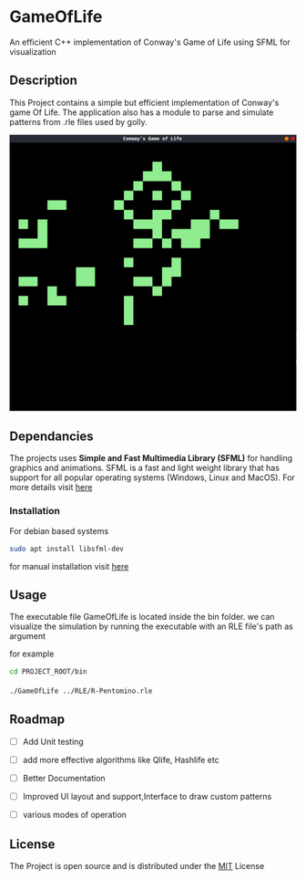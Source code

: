 # GameOfLife
An efficient C++ implementation of Conway's Game of Life using SFML for visualization

## Description

This Project contains a simple but efficient implementation of Conway's game Of Life. The application also has a module to parse and simulate patterns from .rle files used by golly.

![Image Of Simulation](./Documentation/Sample%20Output.png)

## Dependancies

The projects uses **Simple and Fast Multimedia Library (SFML)** for handling graphics and animations. SFML is a fast and light weight library that has support for all popular operating systems (Windows, Linux and MacOS). For more details visit [here](https://www.sfml-dev.org/)

### Installation

For debian based systems

```bash
sudo apt install libsfml-dev
```

for manual installation visit [here](https://medium.com/@Rewieer/install-sfml-2-5-1-on-ubuntu-18-04-and-clion-9e0dfe86e87f)

## Usage

The executable file GameOfLife is located inside the bin folder. we can visualize the simulation by running the executable with an RLE file's path as argument

for example

```bash
cd PROJECT_ROOT/bin

./GameOfLife ../RLE/R-Pentomino.rle
```


## Roadmap

 - [ ] Add Unit testing
 - [ ] add more effective algorithms like Qlife, Hashlife etc
 - [ ] Better Documentation
 - [ ] Improved UI layout and support,Interface to draw custom patterns
 - [ ] various modes of operation


## License

The Project is open source and is distributed under the [MIT](https://choosealicense.com/licenses/mit/) License
